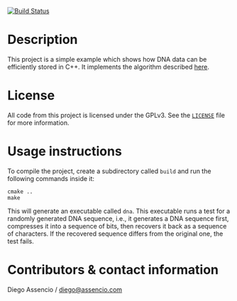 [![Build Status](https://travis-ci.org/dassencio/dna-compression.svg?branch=master)](https://travis-ci.org/dassencio/dna-compression/)

Description
===========

This project is a simple example which shows how DNA data can be efficiently
stored in C++. It implements the algorithm described
[here](http://diego.assencio.com/?index=79a3928625303f53593f2112ebd8ac86).


License
=======

All code from this project is licensed under the GPLv3. See the
[`LICENSE`](https://github.com/dassencio/dna-compression/tree/master/LICENSE)
file for more information.


Usage instructions
==================

To compile the project, create a subdirectory called `build` and run the
following commands inside it:

	cmake ..
	make

This will generate an executable called `dna`. This executable runs a test for
a randomly generated DNA sequence, i.e., it generates a DNA sequence first,
compresses it into a sequence of bits, then recovers it back as a sequence of
characters. If the recovered sequence differs from the original one, the test
fails.


Contributors & contact information
==================================

Diego Assencio / diego@assencio.com
